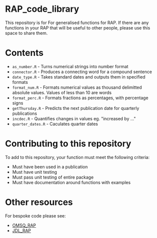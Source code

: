 # RAP_code_library

This repository is for For generalised functions for RAP. If there are any functions in your RAP that will be useful to other people, please use this space to share them.

# Contents

* `as_number.R` - Turns numerical strings into number format
* `connector.R` - Produces a connecting word for a compound sentence
* `date_type.R` - Takes standard dates and outputs them in specified formats
* `format_num.R` - Formats numerical values as thousand delimitted absolute values. Values of less than 10 are words
* `format_perc.R` - Formats fractions as percentages, with percentage signs
* `getThursday.R` - Predicts the next publication date for quarterly publications
* `incdec.R` - Quantifies changes in values eg. "increased by ..."
* `quarter_dates.R` - Caculates quarter dates

# Contributing to this repository

To add to this repository, your function must meet the following criteria:
* Must have been used in a publication
* Must have unit testing
* Must pass unit testing of entire package
* Must have documentation around functions with examples

# Other resources

For bespoke code please see:
* [OMSQ_RAP](https://github.com/moj-analytical-services/OMSQ_RAP)
* [JDL_RAP](https://github.com/moj-analytical-services/JDL_RAP)


